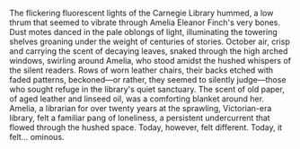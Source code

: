 The flickering fluorescent lights of the Carnegie Library hummed, a low thrum that seemed to vibrate through Amelia Eleanor Finch's very bones.  Dust motes danced in the pale oblongs of light, illuminating the towering shelves groaning under the weight of centuries of stories.  October air, crisp and carrying the scent of decaying leaves, snaked through the high arched windows, swirling around Amelia, who stood amidst the hushed whispers of the silent readers.  Rows of worn leather chairs, their backs etched with faded patterns, beckoned—or rather, they seemed to silently judge—those who sought refuge in the library's quiet sanctuary.  The scent of old paper, of aged leather and linseed oil, was a comforting blanket around her.  Amelia, a librarian for over twenty years at the sprawling, Victorian-era library, felt a familiar pang of loneliness, a persistent undercurrent that flowed through the hushed space.  Today, however, felt different. Today, it felt… ominous.
